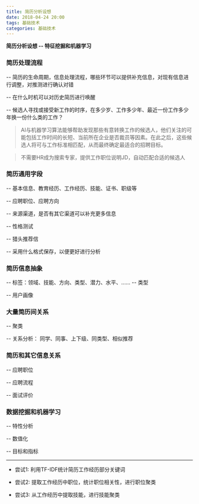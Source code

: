 ```yaml
---
title: 简历分析设想
date: 2018-04-24 20:00
tags: 基础技术
categories: 基础技术
---
```


**简历分析设想 -- 特征挖掘和机器学习**

### 简历处理流程

  -- 简历的生命周期，信息处理流程，哪些环节可以提供补充信息，对现有信息进行调整，对推测进行确认对错

  -- 在什么时机可以对历史简历进行唤醒

  -- 候选人寻找或接受新工作的时序，在多少岁、工作多少年、最近一份工作多少年换一份什么类的工作？

> AI与机器学习算法能够帮助发现那些有意转换工作的候选人，他们关注的可能包括工作时间的长短、当前所在企业是否裁员等因素。在此之后，这些候选人将可与工作标准相匹配，从而最终确定最适合的招聘目标。

> 不需要HR成为搜索专家，提供工作职位说明JD，自动匹配合适的候选人

### 简历通用字段
-- 基本信息、教育经历、工作经历、技能、证书、职级等

-- 应聘职位、应聘方向

-- 来源渠道，是否有其它渠道可以补充更多信息

-- 性格测试

-- 猎头推荐信

-- 采用什么格式保存，以便更好进行分析

### 简历信息抽象
--  标签：领域、技能、方向、类型、潜力、水平、......
--  类型

--  用户画像


### 大量简历间关系
--  聚类

--  关系分析： 同学、同事、上下级、同类型、相似推荐

### 简历和其它信息关系
-- 应聘职位

-- 应聘流程

-- 面试评价

### 数据挖掘和机器学习
-- 特性分析

-- 数值化

-- 目标和指标

--------------------------------------------------------------------------------

* 尝试1: 利用TF-IDF统计简历工作经历部分关键词

* 尝试2: 提取工作经历中职位，统计职位相关性，进行职位聚类

* 尝试3: 从工作经历中提取技能，进行技能聚类
